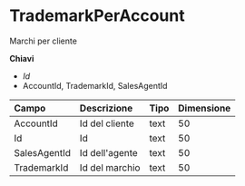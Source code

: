# TrademarkPerAccount

Marchi per cliente

  
 **Chiavi**

* _Id_
* AccountId, TrademarkId, SalesAgentId

| Campo | Descrizione | Tipo | Dimensione |
| :--- | :--- | :--- | :--- |
| AccountId | Id del cliente | text | 50 |
| Id | Id | text | 50 |
| SalesAgentId | Id dell'agente | text | 50 |
| TrademarkId | Id del marchio | text | 50 |

